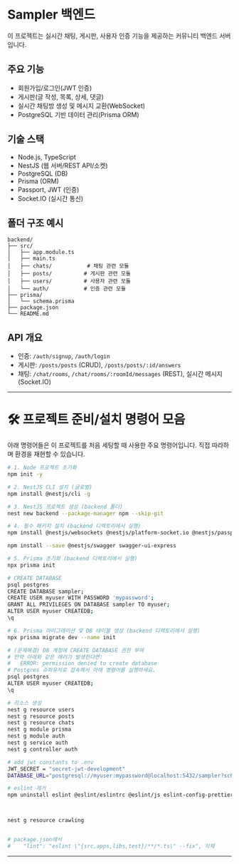 # Sampler 백엔드

이 프로젝트는 실시간 채팅, 게시판, 사용자 인증 기능을 제공하는 커뮤니티 백엔드 서버입니다.

## 주요 기능

- 회원가입/로그인(JWT 인증)
- 게시판(글 작성, 목록, 상세, 댓글)
- 실시간 채팅방 생성 및 메시지 교환(WebSocket)
- PostgreSQL 기반 데이터 관리(Prisma ORM)

## 기술 스택

- Node.js, TypeScript
- NestJS (웹 서버/REST API/소켓)
- PostgreSQL (DB)
- Prisma (ORM)
- Passport, JWT (인증)
- Socket.IO (실시간 통신)

## 폴더 구조 예시

```
backend/
├── src/
│   ├── app.module.ts
│   ├── main.ts
│   ├── chats/           # 채팅 관련 모듈
│   ├── posts/          # 게시판 관련 모듈
│   ├── users/          # 사용자 관련 모듈
│   └── auth/           # 인증 관련 모듈
├── prisma/
│   └── schema.prisma
├── package.json
└── README.md
```

## API 개요

- 인증: `/auth/signup`, `/auth/login`
- 게시판: `/posts/posts` (CRUD), `/posts/posts/:id/answers`
- 채팅: `/chat/rooms`, `/chat/rooms/:roomId/messages` (REST), 실시간 메시지(Socket.IO)

---

# 🛠️ 프로젝트 준비/설치 명령어 모음

아래 명령어들은 이 프로젝트를 처음 세팅할 때 사용한 주요 명령어입니다. 직접 따라하며 환경을 재현할 수 있습니다.

```bash
# 1. Node 프로젝트 초기화
npm init -y

# 2. NestJS CLI 설치 (글로벌)
npm install @nestjs/cli -g

# 3. NestJS 프로젝트 생성 (backend 폴더)
nest new backend --package-manager npm --skip-git

# 4. 필수 패키지 설치 (backend 디렉토리에서 실행)
npm install @nestjs/websockets @nestjs/platform-socket.io @nestjs/passport passport passport-local passport-jwt @nestjs/jwt bcrypt prisma @prisma/client @nestjs/config pg class-validator class-transformer

npm install --save @nestjs/swagger swagger-ui-express

# 5. Prisma 초기화 (backend 디렉토리에서 실행)
npx prisma init

# CREATE DATABASE
psql postgres
CREATE DATABASE sampler;
CREATE USER myuser WITH PASSWORD 'mypassword';
GRANT ALL PRIVILEGES ON DATABASE sampler TO myuser;
ALTER USER myuser CREATEDB;
\q

# 6. Prisma 마이그레이션 및 DB 테이블 생성 (backend 디렉토리에서 실행)
npx prisma migrate dev --name init

# (문제해결) DB 계정에 CREATE DATABASE 권한 부여
# 만약 아래와 같은 에러가 발생한다면:
#   ERROR: permission denied to create database
# Postgres 슈퍼유저로 접속해서 아래 명령어를 실행하세요.
psql postgres
ALTER USER myuser CREATEDB;
\q

# 리소스 생성
nest g resource users
nest g resource posts
nest g resource chats
nest g module prisma
nest g module auth
nest g service auth
nest g controller auth

# add jwt constants to .env
JWT_SECRET = "secret-jwt-development"
DATABASE_URL="postgresql://myuser:mypassword@localhost:5432/sampler?schema=public"

# eslint 제거
npm uninstall eslint @eslint/eslintrc @eslint/js eslint-config-prettier eslint-plugin-prettier typescript-eslint



nest g resource crawling


# package.json에서
#    "lint": "eslint \"{src,apps,libs,test}/**/*.ts\" --fix", 삭제

```

---
